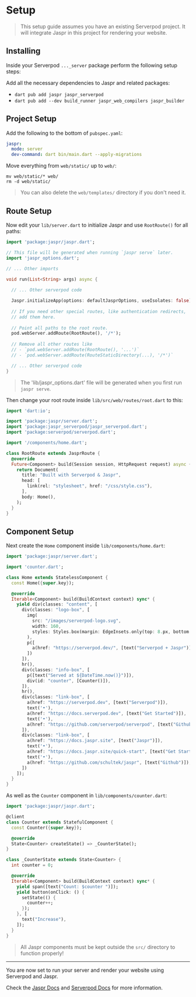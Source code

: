 # Setup

> This setup guide assumes you have an existing Serverpod project.
> It will integrate Jaspr in this project for rendering your website.

## Installing

Inside your Serverpod `..._server` package perform the following setup steps:

Add all the necessary dependencies to Jaspr and related packages:

- `dart pub add jaspr jaspr_serverpod`
- `dart pub add --dev build_runner jaspr_web_compilers jaspr_builder`

## Project Setup

Add the following to the bottom of `pubspec.yaml`:

```yaml
jaspr:
  mode: server
  dev-command: dart bin/main.dart --apply-migrations
```

Move everything from `web/static/` up to `web/`:
```shell
mv web/static/* web/
rm -d web/static/
```

> You can also delete the `web/templates/` directory if you don't need it.

## Route Setup

Now edit your `lib/server.dart` to initialize Jaspr and use `RootRoute()` for all paths:

```dart
import 'package:jaspr/jaspr.dart';

// This file will be generated when running `jaspr serve` later.
import 'jaspr_options.dart';

// ... Other imports

void run(List<String> args) async {
  
  // ... Other serverpod code

  Jaspr.initializeApp(options: defaultJasprOptions, useIsolates: false);
  
  // If you need other special routes, like authentication redirects, 
  // add them here.
  
  // Point all paths to the root route.
  pod.webServer.addRoute(RootRoute(), '/*');
  
  // Remove all other routes like 
  // - `pod.webServer.addRoute(RootRoute(), '...')` 
  // - `pod.webServer.addRoute(RouteStaticDirectory(...), '/*')`

  // ... Other serverpod code
}

```

> The 'lib/jaspr_options.dart' file will be generated when you first run `jaspr serve`.

Then change your root route inside `lib/src/web/routes/root.dart` to this:

```dart
import 'dart:io';

import 'package:jaspr/server.dart';
import 'package:jaspr_serverpod/jaspr_serverpod.dart';
import 'package:serverpod/serverpod.dart';

import '/components/home.dart';

class RootRoute extends JasprRoute {
  @override
  Future<Component> build(Session session, HttpRequest request) async {
    return Document(
      title: "Built with Serverpod & Jaspr",
      head: [
        link(rel: "stylesheet", href: "/css/style.css"),
      ],
      body: Home(),
    );
  }
}
```

## Component Setup

Next create the `Home` component inside `lib/components/home.dart`:

```dart
import 'package:jaspr/server.dart';

import 'counter.dart';

class Home extends StatelessComponent {
  const Home({super.key});

  @override
  Iterable<Component> build(BuildContext context) sync* {
    yield div(classes: "content", [
      div(classes: "logo-box", [
        img(
          src: "/images/serverpod-logo.svg",
          width: 160,
          styles: Styles.box(margin: EdgeInsets.only(top: 8.px, bottom: 12.px)),
        ),
        p([
          a(href: "https://serverpod.dev/", [text("Serverpod + Jaspr")])
        ])
      ]),
      hr(),
      div(classes: "info-box", [
        p([text("Served at ${DateTime.now()}")]),
        div(id: "counter", [Counter()]),
      ]),
      hr(),
      div(classes: "link-box", [
        a(href: "https://serverpod.dev", [text("Serverpod")]),
        text('•'),
        a(href: "https://docs.serverpod.dev", [text("Get Started")]),
        text('•'),
        a(href: "https://github.com/serverpod/serverpod", [text("Github")]),
      ]),
      div(classes: "link-box", [
        a(href: "https://docs.jaspr.site", [text("Jaspr")]),
        text('•'),
        a(href: "https://docs.jaspr.site/quick-start", [text("Get Started")]),
        text('•'),
        a(href: "https://github.com/schultek/jaspr", [text("Github")]),
      ])
    ]);
  }
}
```

As well as the `Counter` component in `lib/components/counter.dart`:

```dart
import 'package:jaspr/jaspr.dart';

@client
class Counter extends StatefulComponent {
  const Counter({super.key});

  @override
  State<Counter> createState() => _CounterState();
}

class _CounterState extends State<Counter> {
  int counter = 0;

  @override
  Iterable<Component> build(BuildContext context) sync* {
    yield span([text("Count: $counter ")]);
    yield button(onClick: () {
      setState(() {
        counter++;
      });
    }, [
      text("Increase"),
    ]);
  }
}
```

> All Jaspr components must be kept outside the `src/` directory to function properly!

---

You are now set to run your server and render your website using Serverpod and Jaspr. 

Check the [Jaspr Docs](https://docs.jaspr.site) and [Serverpod Docs](https://docs.serverpod.dev/) for more information.
